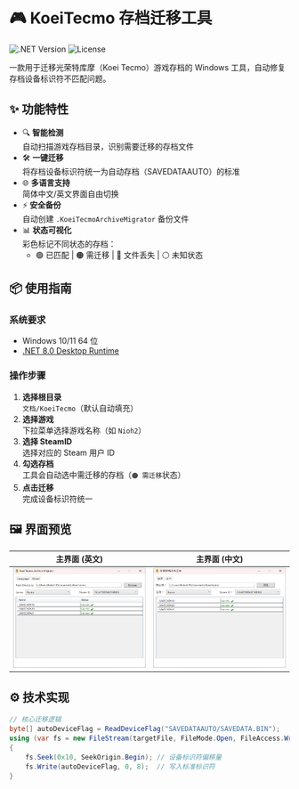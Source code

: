 # 🎮 KoeiTecmo 存档迁移工具

![.NET Version](https://img.shields.io/badge/.NET-8.0-blueviolet)
![License](https://img.shields.io/badge/License-MIT-green)

一款用于迁移光荣特库摩（Koei Tecmo）游戏存档的 Windows 工具，自动修复存档设备标识符不匹配问题。

## ✨ 功能特性

- 🔍 **智能检测**  
  自动扫描游戏存档目录，识别需要迁移的存档文件
- 🛠 **一键迁移**  
  将存档设备标识符统一为自动存档（SAVEDATAAUTO）的标准
- 🌐 **多语言支持**  
  简体中文/英文界面自由切换
- ⚡ **安全备份**  
  自动创建 `.KoeiTecmoArchiveMigrator` 备份文件
- 📊 **状态可视化**  
  彩色标记不同状态的存档：
  - 🟢 已匹配 | 🟠 需迁移 | 🔴 文件丢失 | ⚪ 未知状态

## 📦 使用指南

### 系统要求

- Windows 10/11 64 位
- [.NET 8.0 Desktop Runtime](https://dotnet.microsoft.com/download)

### 操作步骤

1. **选择根目录**  
   `文档/KoeiTecmo`（默认自动填充）
2. **选择游戏**  
   下拉菜单选择游戏名称（如 `Nioh2`）
3. **选择 SteamID**  
   选择对应的 Steam 用户 ID
4. **勾选存档**  
   工具会自动选中需迁移的存档（`🟠 需迁移`状态）
5. **点击迁移**  
   完成设备标识符统一

## 🖼 界面预览

| 主界面 (英文)                | 主界面 (中文)                   |
| ---------------------------- | ------------------------------- |
| ![英文界面](./images/ui.png) | ![中文界面](./images/ui-CN.png) |

## ⚙ 技术实现

```csharp
// 核心迁移逻辑
byte[] autoDeviceFlag = ReadDeviceFlag("SAVEDATAAUTO/SAVEDATA.BIN");
using (var fs = new FileStream(targetFile, FileMode.Open, FileAccess.Write))
{
    fs.Seek(0x10, SeekOrigin.Begin); // 设备标识符偏移量
    fs.Write(autoDeviceFlag, 0, 8);  // 写入标准标识符
}
```
